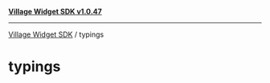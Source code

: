 [**Village Widget SDK v1.0.47**](../README.md)

***

[Village Widget SDK](../modules.md) / typings

# typings
